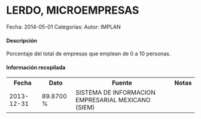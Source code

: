LERDO, MICROEMPRESAS
=====

Fecha: 2014-05-01
Categorías: 
Autor: IMPLAN

#### Descripción

Porcentaje del total de empresas que emplean de 0 a 10 personas.

#### Información recopilada

<table class="table table-hover table-bordered">
  <tr><th>Fecha</th><th>Dato</th><th>Fuente</th><th>Notas</th></tr>
  <tr><td>2013-12-31</td><td>89.8700 %</td><td>SISTEMA DE INFORMACION EMPRESARIAL MEXICANO (SIEM)</td><td></td></tr>
</table>
